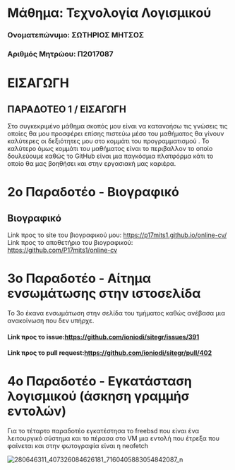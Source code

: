 # Μάθημα: Τεχνολογία Λογισμικού


### Ονοματεπώνυμο: ΣΩΤΗΡΙΟΣ ΜΗΤΣΟΣ
### Αριθμός Μητρώου: Π2017087 

# ΕΙΣΑΓΩΓΗ
## ΠΑΡΑΔΟΤΕΟ 1 / ΕΙΣΑΓΩΓΗ 
Στο συγκεκριμένο μάθημα σκοπός μου είναι να κατανοήσω τις γνώσεις τις οποίες θα μου προσφέρει επίσης πιστεύω μέσο του μαθήματος θα γίνουν καλύτερες οι δεξιότητες μου στο κομμάτι του προγραμματισμού . Το καλύτερο όμως κομμάτι του μαθήματος είναι το περιβαλλον το οποίο δουλεύουμε καθώς το GitHub είναι μια παγκόσμια πλατφόρμα κάτι το οποίο θα μας βοηθήσει και στην εργασιακή μας καριέρα.


# 2ο Παραδοτέο - Βιογραφικό 
## Βιογραφικό 
Link προς το site του βιογραφικού μου:
https://p17mits1.github.io/online-cv/
Link προς το αποθετήριο του βιογραφικού:
https://github.com/P17mits1/online-cv

# 3ο Παραδοτέο - Αίτημα ενσωμάτωσης στην ιστοσελίδα
To 3o έκανα ενσωμάτωση στην σελίδα του τμήματος καθώς ανέβασα μια ανακοίνωση που δεν υπήρχε.
#### Link προς το issue:https://github.com/ioniodi/sitegr/issues/391
#### Link προς το pull request:https://github.com/ioniodi/sitegr/pull/402

# 4ο Παραδοτέο - Εγκατάσταση λογισμικού (άσκηση γραμμήσ εντολών)
 Για το τέταρτο παραδοτέο εγκατέστησα το freebsd που είναι ένα λειτουργικό σύστημα και το πέρασα στο VM μια εντολή που έτρεξα που φαίνεται και στην φωτογραφία είναι η neofetch
 

![280646311_407326084626181_7160405883054842087_n](https://user-images.githubusercontent.com/43947884/170729806-12cc1d09-9aa3-4e04-bf11-d7387091f730.jpg)


